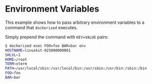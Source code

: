 # Environment Variables

This example shows how to pass arbitrary environment variables to a command that `dockerized` executes.

Simply prepend the command with `KEY=VALUE` pairs:

```sh
$ dockerized exec FOO=foo BAR=bar env
HOSTNAME=linuxkit-025000000001
SHLVL=1
HOME=/root
TERM=xterm
PATH=/usr/local/sbin:/usr/local/bin:/usr/sbin:/usr/bin:/sbin:/bin
FOO=foo
BAR=bar
```
